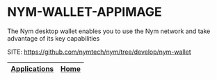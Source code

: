 # NYM-WALLET-APPIMAGE
 
 The Nym desktop wallet enables you to use the Nym network and 
 take advantage of its key capabilities
 
 SITE: https://github.com/nymtech/nym/tree/develop/nym-wallet

 | [Applications](https://portable-linux-apps.github.io/apps.html) | [Home](https://portable-linux-apps.github.io)
 | --- | --- |
